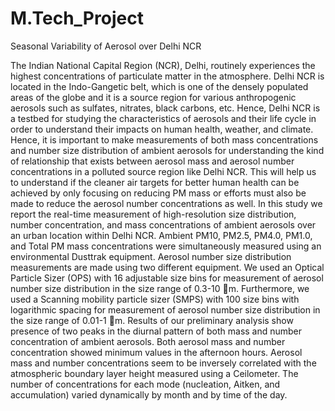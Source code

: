 # M.Tech_Project
Seasonal Variability of Aerosol over Delhi NCR 

The Indian National Capital Region (NCR), Delhi, routinely experiences the highest concentrations of particulate matter in the atmosphere. Delhi NCR is located in the Indo-Gangetic belt, which is one of the densely populated areas of the globe and it is a source region for various anthropogenic aerosols such as sulfates, nitrates, black carbons, etc. Hence, Delhi NCR is a testbed for studying the characteristics of aerosols and their life cycle in order to understand their impacts on human health, weather, and climate. Hence, it is important to make measurements of both mass concentrations and number size distribution of ambient aerosols for understanding the kind of relationship that exists between aerosol mass and aerosol number concentrations in a polluted source region like Delhi NCR. This will help us to understand if the cleaner air targets for better human health can be achieved by only focusing on reducing PM mass or efforts must also be made to reduce the aerosol number concentrations as well.
In this study we report the real-time measurement of high-resolution size distribution, number concentration, and mass concentrations of ambient aerosols over an urban location within Delhi NCR. Ambient PM10, PM2.5, PM4.0, PM1.0, and Total PM mass concentrations were simultaneously measured using an environmental Dusttrak equipment. Aerosol number size distribution measurements are made using two different equipment. We used an Optical Particle Sizer (OPS) with 16 adjustable size bins for measurement of aerosol number size distribution in the size range of 0.3-10 m. Furthermore, we used a Scanning mobility particle sizer (SMPS) with 100 size bins with logarithmic spacing for measurement of aerosol number size distribution in the size range of 0.01-1 m. Results of our preliminary analysis show presence of two peaks in the diurnal pattern of both mass and number concentration of ambient aerosols. Both aerosol mass and number concentration showed minimum values in the afternoon hours. Aerosol mass and number concentrations seem to be inversely correlated with the atmospheric boundary layer height measured using a Ceilometer. The number of concentrations for each mode (nucleation, Aitken, and accumulation) varied dynamically by month and by time of the day. 
